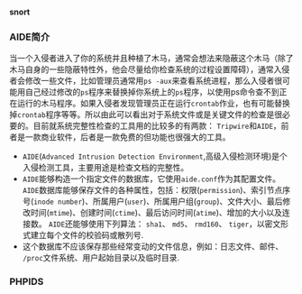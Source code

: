 

#### snort

### AIDE简介

当一个入侵者进入了你的系统并且种植了木马，通常会想法来隐蔽这个木马（除了木马自身的一些隐蔽特性外，他会尽量给你检查系统的过程设置障碍），通常入侵者会修改一些文件，比如管理员通常用`ps -aux`来查看系统进程，那么入侵者很可能用自己经过修改的`ps`程序来替换掉你系统上的`ps`程序，以使用ps命令查不到正在运行的木马程序。如果入侵者发现管理员正在运行`crontab`作业，也有可能替换掉`crontab`程序等等。所以由此可以看出对于系统文件或是关键文件的检查是很必要的。目前就系统完整性检查的工具用的比较多的有两款： `Tripwire`和`AIDE`，前者是一款商业软件，后者是一款免费的但功能也很强大的工具。

- `AIDE`(`Advanced Intrusion Detection Environment`,高级入侵检测环境)是个入侵检测工具，主要用途是检查文档的完整性。
- `AIDE`能够构造一个指定文件的数据库，它使用`aide.conf`作为其配置文件。 `AIDE`数据库能够保存文件的各种属性，包括：权限(`permission`)、索引节点序号(`inode number`)、所属用户(`user`)、所属用户组(`group`)、文件大小、最后修改时间(`mtime`)、创建时间(`ctime`)、最后访问时间(`atime`)、增加的大小以及连接数。 `AIDE`还能够使用下列算法： `sha1`、 `md5`、 `rmd160`、 `tiger`，以密文形式建立每个文件的校验码或散列号.
- 这个数据库不应该保存那些经常变动的文件信息，例如：日志文件、邮件、 `/proc`文件系统、用户起始目录以及临时目录.

### PHPIDS

